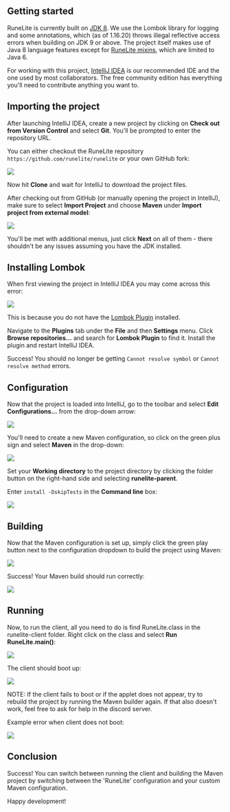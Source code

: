 ## Getting started

RuneLite is currently built on [JDK 8](http://www.oracle.com/technetwork/java/javase/downloads/jdk8-downloads-2133151.html). We use the Lombok library for logging and some annotations, which (as of 1.16.20) throws illegal reflective access errors when building on JDK 9 or above. The project itself makes use of Java 8 language features except for [RuneLite mixins](https://github.com/runelite/runelite/wiki/Using-RuneLite's-mixins), which are limited to Java 6.

For working with this project, [IntelliJ IDEA](https://www.jetbrains.com/idea/download) is our recommended IDE and the one used by most collaborators. The free community edition has everything you'll need to contribute anything you want to.

## Importing the project

After launching IntelliJ IDEA, create a new project by clicking on **Check out from Version Control** and select **Git**. You'll be prompted to enter the repository URL.

You can either checkout the RuneLite repository `https://github.com/runelite/runelite` or your own GitHub fork:

![](https://user-images.githubusercontent.com/37604308/38454682-0fad8f26-3aaf-11e8-9ca3-327ebd667675.png)

Now hit **Clone** and wait for IntelliJ to download the project files.

After checking out from GitHub (or manually opening the project in IntelliJ), make sure to select **Import Project**
and choose **Maven** under **Import project from external model**:

![](http://i.imgur.com/gSuqzAY.png)

You'll be met with additional menus, just click **Next** on all of them - there shouldn't be any issues assuming you have the JDK installed.

## Installing Lombok

When first viewing the project in IntelliJ IDEA you may come across this error:

![](https://i.imgur.com/a1YDonV.png)

This is because you do not have the [Lombok Plugin](https://plugins.jetbrains.com/plugin/6317-lombok-plugin) installed.

Navigate to the **Plugins** tab under the **File** and then **Settings** menu. Click **Browse repositories...** and search for **Lombok Plugin** to find it. Install the plugin and restart IntelliJ IDEA.

Success! You should no longer be getting ``Cannot resolve symbol`` or ``Cannot resolve method`` errors.

## Configuration

Now that the project is loaded into IntelliJ, go to the toolbar and select **Edit Configurations...** from the drop-down arrow:

![](http://i.imgur.com/MmKople.png)

You'll need to create a new Maven configuration, so click on the green plus sign and select **Maven** in the drop-down:

![](http://i.imgur.com/iUjpRW8.png)

Set your **Working directory** to the project directory by clicking the folder button on the right-hand side and selecting **runelite-parent**. 

Enter `install -DskipTests` in the **Command line** box:

![](http://i.imgur.com/ekzfg2c.png)

## Building

Now that the Maven configuration is set up, simply click the green play button next to the configuration dropdown to
build the project using Maven:

![](http://i.imgur.com/85YnqXB.png)

Success! Your Maven build should run correctly:

![](http://i.imgur.com/pIU2PnT.png)

## Running

Now, to run the client, all you need to do is find RuneLite.class in the runelite-client folder. Right click on the class and select **Run RuneLite.main()**:

![](http://i.imgur.com/w2K9lCH.png)

The client should boot up:

![](http://i.imgur.com/fqoxCXS.png)

NOTE: If the client fails to boot or if the applet does not appear, try to rebuild the project by running the Maven builder again. If that also doesn't work, feel free to ask for help in the discord server.

Example error when client does not boot:

![](https://i.imgur.com/KSf3evR.png)

## Conclusion

Success! You can switch between running the client and building the Maven project by switching between the 'RuneLite' configuration and your custom Maven configuration.

Happy development!